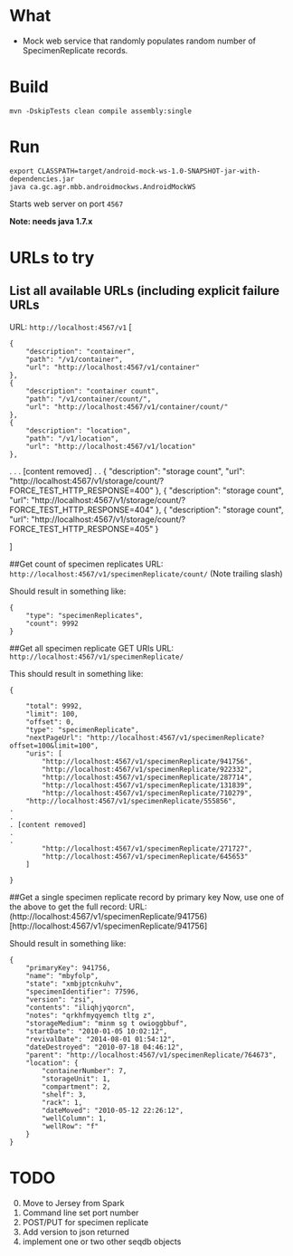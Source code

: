 
What
=====
- Mock web service that randomly populates random number of SpecimenReplicate records.

Build
======

```
mvn -DskipTests clean compile assembly:single
```

Run
====

```
export CLASSPATH=target/android-mock-ws-1.0-SNAPSHOT-jar-with-dependencies.jar
java ca.gc.agr.mbb.androidmockws.AndroidMockWS
```
Starts web server on port `4567`

**Note: needs java 1.7.x**


URLs to try
============

## List all available URLs (including explicit failure URLs
URL: `http://localhost:4567/v1`
[

    {
        "description": "container",
        "path": "/v1/container",
        "url": "http://localhost:4567/v1/container"
    },
    {
        "description": "container count",
        "path": "/v1/container/count/",
        "url": "http://localhost:4567/v1/container/count/"
    },
    {
        "description": "location",
        "path": "/v1/location",
        "url": "http://localhost:4567/v1/location"
    },
.
.
. [content removed]
.
.
    {
        "description": "storage count",
        "url": "http://localhost:4567/v1/storage/count/?FORCE_TEST_HTTP_RESPONSE=400"
    },
    {
        "description": "storage count",
        "url": "http://localhost:4567/v1/storage/count/?FORCE_TEST_HTTP_RESPONSE=404"
    },
    {
        "description": "storage count",
        "url": "http://localhost:4567/v1/storage/count/?FORCE_TEST_HTTP_RESPONSE=405"
    }

]

##Get count of specimen replicates
URL: `http://localhost:4567/v1/specimenReplicate/count/`
 (Note trailing slash)


Should result in something like:
```
{
    "type": "specimenReplicates",
    "count": 9992
}
```


##Get all specimen replicate GET URIs
URL: `http://localhost:4567/v1/specimenReplicate/`

This should result in something like:

```
{

    "total": 9992,
    "limit": 100,
    "offset": 0,
    "type": "specimenReplicate",
    "nextPageUrl": "http://localhost:4567/v1/specimenReplicate?offset=100&limit=100",
    "uris": [
        "http://localhost:4567/v1/specimenReplicate/941756",
        "http://localhost:4567/v1/specimenReplicate/922332",
        "http://localhost:4567/v1/specimenReplicate/287714",
        "http://localhost:4567/v1/specimenReplicate/131839",
        "http://localhost:4567/v1/specimenReplicate/710279",
	"http://localhost:4567/v1/specimenReplicate/555856",
.
.
. [content removed]
.
.
        "http://localhost:4567/v1/specimenReplicate/271727",
        "http://localhost:4567/v1/specimenReplicate/645653"
    ]

}

```
##Get a single specimen replicate record by primary key
Now, use one of the above to get the full record:
URL: (http://localhost:4567/v1/specimenReplicate/941756)[http://localhost:4567/v1/specimenReplicate/941756]

Should result in something like:
```
{
    "primaryKey": 941756,
    "name": "mbyfolp",
    "state": "xmbjptcnkuhv",
    "specimenIdentifier": 77596,
    "version": "zsi",
    "contents": "iliqhjyqorcn",
    "notes": "qrkhfmyqyemch tltg z",
    "storageMedium": "minm sg t owioggbbuf",
    "startDate": "2010-01-05 10:02:12",
    "revivalDate": "2014-08-01 01:54:12",
    "dateDestroyed": "2010-07-18 04:46:12",
    "parent": "http://localhost:4567/v1/specimenReplicate/764673",
    "location": {
        "containerNumber": 7,
        "storageUnit": 1,
        "compartment": 2,
        "shelf": 3,
        "rack": 1,
        "dateMoved": "2010-05-12 22:26:12",
        "wellColumn": 1,
        "wellRow": "f"
    }
}
```


TODO
=====
0. Move to Jersey from Spark
1. Command line set port number
2. POST/PUT for specimen replicate
3. Add version to json returned
4. implement one or two other seqdb objects